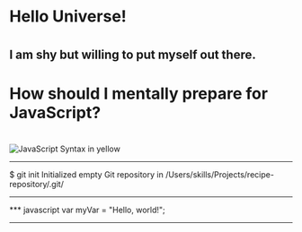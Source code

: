 # <h1> Hello Universe! <h1>

# <h2> I am shy but willing to put myself out there. <h2>

# <h1> How should I mentally prepare for JavaScript? <h1>

![JavaScript Syntax in yellow](https://radicalhub.com/wp-content/uploads/2018/07/javascript.jpg)
***
$ git init
Initialized empty Git repository in /Users/skills/Projects/recipe-repository/.git/
***

*** javascript
var myVar = "Hello, world!";
***
